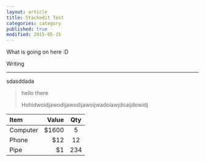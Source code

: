 ```yaml
---
layout: article
title: Stackedit Test
categories: category
published: true
modified: 2015-05-15
---
```


What is going on here :D

Writing 

----------
sdasddada

> hello there
> 
> Hohidwoidjawodijawodijawoijwadoiawjdoaijdowidj

| Item     | Value | Qty   |
| :------- | ----: | :---: |
| Computer | $1600 |  5    |
| Phone    | $12   |  12   |
| Pipe     | $1    |  234  |
